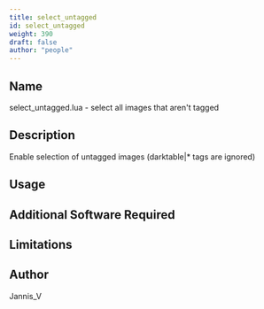 ```yaml
---
title: select_untagged
id: select_untagged
weight: 390
draft: false
author: "people"
---
```


## Name

select_untagged.lua - select all images that aren't tagged

## Description

Enable selection of untagged images (darktable|* tags are ignored)

## Usage


## Additional Software Required


## Limitations


## Author

Jannis_V
